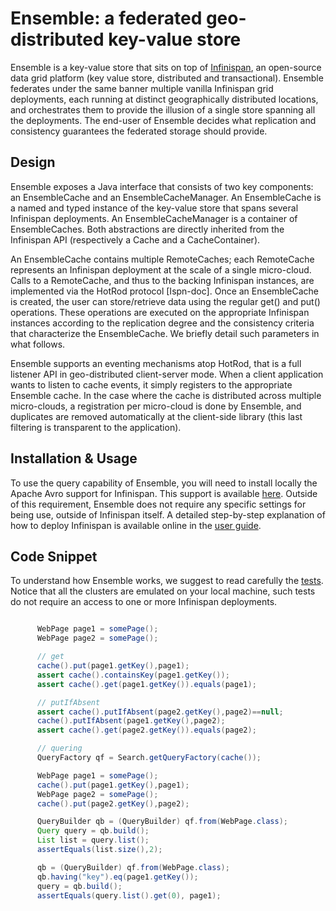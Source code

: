 # Ensemble: a federated geo-distributed key-value store 

Ensemble is a key-value store that sits on top of [Infinispan](http://infinispan.org), 
an open-source data grid platform (key value store, distributed and transactional). 
Ensemble federates under the same banner multiple vanilla Infinispan grid deployments, 
each running at distinct geographically distributed locations, and orchestrates them to provide 
the illusion of a single store spanning all the deployments. 
The end-user of Ensemble decides what replication and consistency guarantees the federated storage should provide.

## Design

Ensemble exposes a Java interface that consists of two key components: an EnsembleCache and an EnsembleCacheManager. An EnsembleCache is a named and typed instance of the key-value store that spans several Infinispan deployments. An EnsembleCacheManager is a container of EnsembleCaches. Both abstractions are directly inherited from the Infinispan API (respectively a Cache and a CacheContainer).

An EnsembleCache contains multiple RemoteCaches; each RemoteCache represents an Infinispan deployment at the scale of a single micro-cloud. Calls to a RemoteCache, and thus to the backing Infinispan instances, are implemented via the HotRod protocol [Ispn-doc]. Once an EnsembleCache is created, the user can store/retrieve data using the regular get() and put() operations. These operations are executed on the appropriate Infinispan instances according to the replication degree and the consistency criteria that characterize the EnsembleCache. We briefly detail such parameters in what follows.

Ensemble supports an eventing mechanisms atop HotRod, that is a full listener API in geo-distributed client-server mode. When a client application wants to listen to cache events, it simply registers to the appropriate Ensemble cache. In the case where the cache is distributed across multiple micro-clouds, a registration per micro-cloud is done by Ensemble, and duplicates are removed automatically at the client-side library (this last filtering is transparent to the application).

## Installation & Usage

To use the query capability of Ensemble, you will need to install locally the Apache Avro support for Infinispan.
This support is available [here](https://github.com/leads-project/infinispan-avro).
Outside of this requirement, Ensemble does not require any specific settings for being use, outside of Infinispan itself. 
A detailed step-by-step explanation of how to deploy Infinispan is available online in the [user guide](http://infinispan.org/docs/8.0.x/user_guide/user_guide.html). 

## Code Snippet

To understand how Ensemble works, we suggest to read carefully the [tests](https://github.com/leads-project/Ensemble/tree/master/src/test/java/org/infinispan/ensemble/test).
Notice that all the clusters are emulated on your local machine, 
such tests do not require an access to one or more Infinispan deployments.

```java

      WebPage page1 = somePage();
      WebPage page2 = somePage();

      // get
      cache().put(page1.getKey(),page1);
      assert cache().containsKey(page1.getKey());
      assert cache().get(page1.getKey()).equals(page1);

      // putIfAbsent
      assert cache().putIfAbsent(page2.getKey(),page2)==null;
      cache().putIfAbsent(page1.getKey(),page2);
      assert cache().get(page2.getKey()).equals(page2);

      // quering 
      QueryFactory qf = Search.getQueryFactory(cache());

      WebPage page1 = somePage();
      cache().put(page1.getKey(),page1);
      WebPage page2 = somePage();
      cache().put(page2.getKey(),page2);

      QueryBuilder qb = (QueryBuilder) qf.from(WebPage.class);
      Query query = qb.build();
      List list = query.list();
      assertEquals(list.size(),2);

      qb = (QueryBuilder) qf.from(WebPage.class);
      qb.having("key").eq(page1.getKey());
      query = qb.build();
      assertEquals(query.list().get(0), page1);

```


